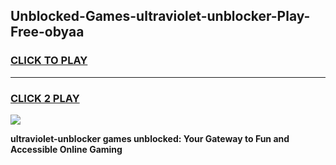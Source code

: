 
## Unblocked-Games-ultraviolet-unblocker-Play-Free-obyaa
<h3>
<a href="https://premium76.site?title=ultraviolet-unblocker&ref=23A">CLICK TO PLAY</a></h3>
<hr>

<h3>
<a href="https://premium76.site?title=ultraviolet-unblocker&ref=23A">CLICK 2 PLAY</a>
  
</h3>

<a href="https://premium76.site?title=ultraviolet-unblocker&ref=23A"><img src="https://clearcache.store/games.png"></a>


**ultraviolet-unblocker games unblocked: Your Gateway to Fun and Accessible Online Gaming**
